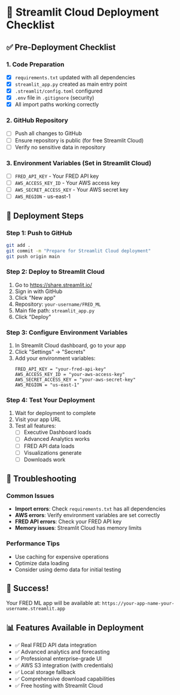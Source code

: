# 🚀 Streamlit Cloud Deployment Checklist

## ✅ Pre-Deployment Checklist

### 1. Code Preparation
- [x] `requirements.txt` updated with all dependencies
- [x] `streamlit_app.py` created as main entry point
- [x] `.streamlit/config.toml` configured
- [x] `.env` file in `.gitignore` (security)
- [x] All import paths working correctly

### 2. GitHub Repository
- [ ] Push all changes to GitHub
- [ ] Ensure repository is public (for free Streamlit Cloud)
- [ ] Verify no sensitive data in repository

### 3. Environment Variables (Set in Streamlit Cloud)
- [ ] `FRED_API_KEY` - Your FRED API key
- [ ] `AWS_ACCESS_KEY_ID` - Your AWS access key
- [ ] `AWS_SECRET_ACCESS_KEY` - Your AWS secret key
- [ ] `AWS_REGION` - us-east-1

## 🚀 Deployment Steps

### Step 1: Push to GitHub
```bash
git add .
git commit -m "Prepare for Streamlit Cloud deployment"
git push origin main
```

### Step 2: Deploy to Streamlit Cloud
1. Go to https://share.streamlit.io/
2. Sign in with GitHub
3. Click "New app"
4. Repository: `your-username/FRED_ML`
5. Main file path: `streamlit_app.py`
6. Click "Deploy"

### Step 3: Configure Environment Variables
1. In Streamlit Cloud dashboard, go to your app
2. Click "Settings" → "Secrets"
3. Add your environment variables:
   ```
   FRED_API_KEY = "your-fred-api-key"
   AWS_ACCESS_KEY_ID = "your-aws-access-key"
   AWS_SECRET_ACCESS_KEY = "your-aws-secret-key"
   AWS_REGION = "us-east-1"
   ```

### Step 4: Test Your Deployment
1. Wait for deployment to complete
2. Visit your app URL
3. Test all features:
   - [ ] Executive Dashboard loads
   - [ ] Advanced Analytics works
   - [ ] FRED API data loads
   - [ ] Visualizations generate
   - [ ] Downloads work

## 🔧 Troubleshooting

### Common Issues
- **Import errors**: Check `requirements.txt` has all dependencies
- **AWS errors**: Verify environment variables are set correctly
- **FRED API errors**: Check your FRED API key
- **Memory issues**: Streamlit Cloud has memory limits

### Performance Tips
- Use caching for expensive operations
- Optimize data loading
- Consider using demo data for initial testing

## 🎉 Success!
Your FRED ML app will be available at:
`https://your-app-name-your-username.streamlit.app`

## 📊 Features Available in Deployment
- ✅ Real FRED API data integration
- ✅ Advanced analytics and forecasting
- ✅ Professional enterprise-grade UI
- ✅ AWS S3 integration (with credentials)
- ✅ Local storage fallback
- ✅ Comprehensive download capabilities
- ✅ Free hosting with Streamlit Cloud 